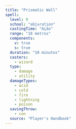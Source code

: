 ```yaml
---
title: "Prismatic Wall"
spell:
  level: 9
  school: "abjuration"
  castingTime: "Ação"
  range: "18 metros"
  components:
    v: true
    s: true
  duration: "10 minutos"
  casters:
    - wizard
  type:
    - damage
    - utility
  damageTypes:
    - acid
    - cold
    - fire
    - lightning
    - poison
  savingThrow:
    - con
  source: "Player's Handbook"
---
```

